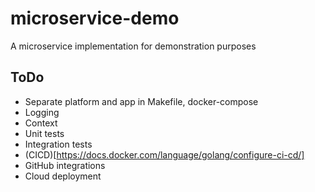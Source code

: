 # microservice-demo
A microservice implementation for demonstration purposes

## ToDo
* Separate platform and app in Makefile, docker-compose
* Logging
* Context
* Unit tests
* Integration tests
* (CICD)[https://docs.docker.com/language/golang/configure-ci-cd/]
* GitHub integrations
* Cloud deployment
